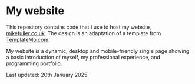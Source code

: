 # My website

This repository contains code that I use to host my website, [mikefuller.co.uk](https://www.mikefuller.co.uk). The design is an adaptation of a template from [TemplateMo.com](https://templatemo.com).

My website is a dynamic, desktop and mobile-friendly single page showing a basic introduction of myself, my professional experience, and programming portfolio.

Last updated: 20th January 2025